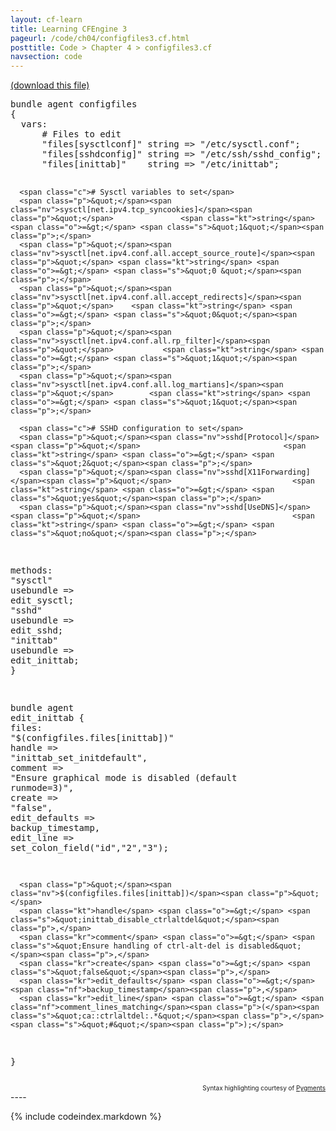 ```yaml
---
layout: cf-learn
title: Learning CFEngine 3
pageurl: /code/ch04/configfiles3.cf.html
posttitle: Code > Chapter 4 > configfiles3.cf
navsection: code
---
```


[(download this file)](https://raw.github.com/zzamboni/cf-learn.info/master/src/ch04/configfiles3.cf)

<div class="highlight"><pre><span class="k">bundle</span> <span class="k">agent</span> <span class="nf">configfiles</span>
<span class="p">{</span>
  <span class="kd">vars</span><span class="p">:</span>  
      <span class="c"># Files to edit</span>
      <span class="p">&quot;</span><span class="nv">files[sysctlconf]</span><span class="p">&quot;</span> <span class="kt">string</span> <span class="o">=&gt;</span> <span class="s">&quot;/etc/sysctl.conf&quot;</span><span class="p">;</span>
      <span class="p">&quot;</span><span class="nv">files[sshdconfig]</span><span class="p">&quot;</span> <span class="kt">string</span> <span class="o">=&gt;</span> <span class="s">&quot;/etc/ssh/sshd_config&quot;</span><span class="p">;</span>
      <span class="p">&quot;</span><span class="nv">files[inittab]</span><span class="p">&quot;</span>    <span class="kt">string</span> <span class="o">=&gt;</span> <span class="s">&quot;/etc/inittab&quot;</span><span class="p">;</span>

      <span class="c"># Sysctl variables to set</span>
      <span class="p">&quot;</span><span class="nv">sysctl[net.ipv4.tcp_syncookies]</span><span class="p">&quot;</span>               <span class="kt">string</span> <span class="o">=&gt;</span> <span class="s">&quot;1&quot;</span><span class="p">;</span>
      <span class="p">&quot;</span><span class="nv">sysctl[net.ipv4.conf.all.accept_source_route]</span><span class="p">&quot;</span> <span class="kt">string</span> <span class="o">=&gt;</span> <span class="s">&quot;0 &quot;</span><span class="p">;</span>
      <span class="p">&quot;</span><span class="nv">sysctl[net.ipv4.conf.all.accept_redirects]</span><span class="p">&quot;</span>    <span class="kt">string</span> <span class="o">=&gt;</span> <span class="s">&quot;0&quot;</span><span class="p">;</span>
      <span class="p">&quot;</span><span class="nv">sysctl[net.ipv4.conf.all.rp_filter]</span><span class="p">&quot;</span>           <span class="kt">string</span> <span class="o">=&gt;</span> <span class="s">&quot;1&quot;</span><span class="p">;</span>
      <span class="p">&quot;</span><span class="nv">sysctl[net.ipv4.conf.all.log_martians]</span><span class="p">&quot;</span>        <span class="kt">string</span> <span class="o">=&gt;</span> <span class="s">&quot;1&quot;</span><span class="p">;</span>

      <span class="c"># SSHD configuration to set</span>
      <span class="p">&quot;</span><span class="nv">sshd[Protocol]</span><span class="p">&quot;</span>                                <span class="kt">string</span> <span class="o">=&gt;</span> <span class="s">&quot;2&quot;</span><span class="p">;</span>
      <span class="p">&quot;</span><span class="nv">sshd[X11Forwarding]</span><span class="p">&quot;</span>                           <span class="kt">string</span> <span class="o">=&gt;</span> <span class="s">&quot;yes&quot;</span><span class="p">;</span>
      <span class="p">&quot;</span><span class="nv">sshd[UseDNS]</span><span class="p">&quot;</span>                                  <span class="kt">string</span> <span class="o">=&gt;</span> <span class="s">&quot;no&quot;</span><span class="p">;</span>

  <span class="kd">methods</span><span class="p">:</span>
      <span class="p">&quot;</span><span class="nv">sysctl</span><span class="p">&quot;</span>  <span class="kt">usebundle</span> <span class="o">=&gt;</span> <span class="nf">edit_sysctl</span><span class="p">;</span>
      <span class="p">&quot;</span><span class="nv">sshd</span><span class="p">&quot;</span>    <span class="kt">usebundle</span> <span class="o">=&gt;</span> <span class="nf">edit_sshd</span><span class="p">;</span>
      <span class="p">&quot;</span><span class="nv">inittab</span><span class="p">&quot;</span> <span class="kt">usebundle</span> <span class="o">=&gt;</span> <span class="nf">edit_inittab</span><span class="p">;</span>
<span class="p">}</span>

<span class="k">bundle</span> <span class="k">agent</span> <span class="nf">edit_inittab</span>
<span class="p">{</span>
  <span class="kd">files</span><span class="p">:</span>
      <span class="p">&quot;</span><span class="nv">$(configfiles.files[inittab])</span><span class="p">&quot;</span>
      <span class="kt">handle</span> <span class="o">=&gt;</span> <span class="s">&quot;inittab_set_initdefault&quot;</span><span class="p">,</span>
      <span class="kr">comment</span> <span class="o">=&gt;</span> <span class="s">&quot;Ensure graphical mode is disabled (default runmode=3)&quot;</span><span class="p">,</span>
      <span class="kr">create</span> <span class="o">=&gt;</span> <span class="s">&quot;false&quot;</span><span class="p">,</span>
      <span class="kr">edit_defaults</span> <span class="o">=&gt;</span> <span class="nf">backup_timestamp</span><span class="p">,</span>
      <span class="kr">edit_line</span> <span class="o">=&gt;</span> <span class="nf">set_colon_field</span><span class="p">(</span><span class="s">&quot;id&quot;</span><span class="p">,</span><span class="s">&quot;2&quot;</span><span class="p">,</span><span class="s">&quot;3&quot;</span><span class="p">);</span>

      <span class="p">&quot;</span><span class="nv">$(configfiles.files[inittab])</span><span class="p">&quot;</span>
      <span class="kt">handle</span> <span class="o">=&gt;</span> <span class="s">&quot;inittab_disable_ctrlaltdel&quot;</span><span class="p">,</span>
      <span class="kr">comment</span> <span class="o">=&gt;</span> <span class="s">&quot;Ensure handling of ctrl-alt-del is disabled&quot;</span><span class="p">,</span>
      <span class="kr">create</span> <span class="o">=&gt;</span> <span class="s">&quot;false&quot;</span><span class="p">,</span>
      <span class="kr">edit_defaults</span> <span class="o">=&gt;</span> <span class="nf">backup_timestamp</span><span class="p">,</span>
      <span class="kr">edit_line</span> <span class="o">=&gt;</span> <span class="nf">comment_lines_matching</span><span class="p">(</span><span class="s">&quot;ca::ctrlaltdel:.*&quot;</span><span class="p">,</span> <span class="s">&quot;#&quot;</span><span class="p">);</span>
<span class="p">}</span>
</pre></div>

<div align="right"><font size="-2">Syntax highlighting courtesy of <a href="http://blog.zzamboni.org/cfengine3-lexer-for-pygments">Pygments</a></font></div>
----

{% include codeindex.markdown %}
